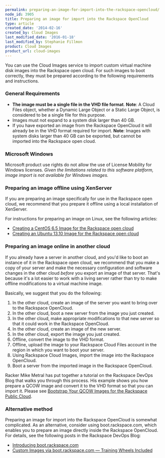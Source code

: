 ```yaml
---
permalink: preparing-an-image-for-import-into-the-rackspace-opencloud/
node_id: 3905
title: Preparing an image for import into the Rackspace OpenCloud
type: article
created_date: '2014-02-16'
created_by: Cloud Images
last_modified_date: '2016-01-18'
last_modified_by: Stephanie Fillmon
product: Cloud Images
product_url: cloud-images
---
```


You can use the Cloud Images service to import custom virtual machine
disk images into the Rackspace open cloud. For such images to boot
correctly, they must be prepared according to the following requirements
and instructions.

### General Requirements

-   **The image must be a single file in the VHD file format**.
    **Note**: A Cloud Files object, whether a Dynamic Large Object or a
    Static Large Object, is considered to be a single file for
    this purpose.
-   Images must not expand to a system disk larger than 40 GB.
-   If you have exported an image from the Rackspace OpenCloud it will
    already be in the VHD format required for import.
    **Note**: Images with system disks larger than 40 GB can be
    exported, but cannot be imported into the Rackspace open cloud.

### Microsoft Windows

Microsoft product use rights do not allow the use of License Mobility
for Windows licenses. *Given the limitations related to this software
platform, image import is not available for Windows images.*

### Preparing an image offline using XenServer

If you are preparing an image specifically for use in the Rackspace open
cloud, we recommend that you prepare it offline using a local
installation of XenServer.

For instructions for preparing an image on Linux, see the following
articles:

-   [Creating a CentOS 6.5 Image for the Rackspace open
    cloud](/how-to/creating-a-centos-65-image-for-the-rackspace-open-cloud "Creating a CentOS 6.5 Image for the Rackspace open cloud")
-   [Creating an Ubuntu 13.10 Image for the Rackspace open
    cloud](/how-to/creating-an-ubuntu-1310-image-for-the-rackspace-open-cloud-0 "Creating an Ubuntu 13.10 Image for the Rackspace open cloud")

### Preparing an image online in another cloud

If you already have a server in another cloud, and you'd like to boot an
instance of it in the Rackspace open cloud, we recommend that you make a
copy of your server and make the necessary configuration and software
changes in the other cloud *before* you export an image of that server.
That's because it's a lot easier to work with a living server rather
than try to make offline modifications to a virtual machine image.

Basically, we suggest that you do the following:

1.  In the other cloud, create an image of the server you want to bring
    over to the Rackspace OpenCloud.
2.  In the other cloud, boot a new server from the image you
    just created.
3.  In the other cloud, make appropriate modifications to that new
    server so that it could work in the Rackspace OpenCloud.
4.  In the other cloud, create an image of the new server.
5.  In the other cloud, export the image you just created.
6.  Offline, convert the image to the VHD format.
7.  Offline, upload the image to your Rackspace Cloud Files account in
    the region in which you want to boot your server.
8.  Using Rackspace Cloud Images, import the image into the
    Rackspace OpenCloud.
9.  Boot a server from the imported image in the Rackspace OpenCloud.

Racker Mike Metral has put together a tutorial on the Rackspace DevOps
Blog that walks you through this process. His example shows you how
prepare a QCOW image and convert it to the VHD format so that you can
import it. Please see [Bootstrap Your QCOW Images for the Rackspace
Public
Cloud](https://developer.rackspace.com/blog/bootstrap-your-qcow-images-for-the-rackspace-public-cloud/).

### Alternative method

Preparing an image for import into the Rackspace OpenCloud is somewhat
complicated. As an alternative, consider using boot.rackspace.com, which
enables you to prepare an image directly inside the Rackspace OpenCloud.
For details, see the following posts in the Rackspace DevOps Blog:

-   [Introducing
    boot.rackspace.com](http://developer.rackspace.com/blog/introducing-boot-dot-rackspace-dot-com.html)
-   [Custom Images via boot.rackspace.com &mdash; Training Wheels
    Included](http://developer.rackspace.com/blog/custom-images-via-boot-dot-rackspace-dot-com-training-wheels-included.html)
